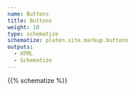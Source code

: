 ```yaml
---
name: Buttons
title: Buttons
weight: 10
type: schematize
schematize: platen.site.markup.buttons
outputs:
  - HTML
  - Schematize
---
```


{{% schematize %}}
